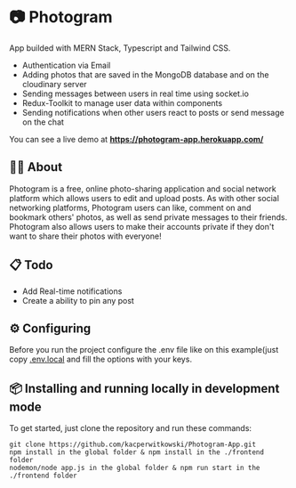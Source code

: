 # :camera: Photogram

App builded with MERN Stack, Typescript and Tailwind CSS.

- Authentication via Email
- Adding photos that are saved in the MongoDB database and on the cloudinary server
- Sending messages between users in real time using socket.io
- Redux-Toolkit to manage user data within components
- Sending notifications when other users react to posts or send message on the chat

You can see a live demo at **https://photogram-app.herokuapp.com/**

## :tipping_hand_man: About

Photogram is a free, online photo-sharing application and social
network platform which allows users to edit and upload posts.
As with other social networking platforms, Photogram users can like, comment
on and bookmark others' photos, as well as send private messages to
their friends. Photogram also allows users to make their accounts private if they don't want to share their photos with everyone!

## :clipboard: Todo

- Add Real-time notifications
- Create a ability to pin any post 

## :gear: Configuring

Before you run the project configure the .env file like on this example(just copy [.env.local](https://github.com/kacperwitkowski/Photogram-App/blob/master/.env) and fill the options with your keys.

## :package: Installing and running locally in development mode

To get started, just clone the repository and run these commands:

    git clone https://github.com/kacperwitkowski/Photogram-App.git
    npm install in the global folder & npm install in the ./frontend folder
    nodemon/node app.js in the global folder & npm run start in the ./frontend folder
